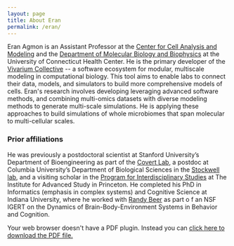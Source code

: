 ```yaml
---
layout: page
title: About Eran
permalink: /eran/
---
```


Eran Agmon is an Assistant Professor at the [Center for Cell Analysis and Modeling](
https://health.uconn.edu/cell-analysis-modeling/) and the [Department of Molecular Biology and Biophysics](
https://health.uconn.edu/molecular-biology-biophysics/) at the University of Connecticut Health Center. He is the
primary developer of the [Vivarium Collective](https://vivarium-collective.github.io) -- a software ecosystem for 
modular, multiscale modeling in computational biology. This tool aims to enable labs to connect their data, models, 
and simulators to build more comprehensive models of cells. Eran's research involves developing leveraging advanced 
software methods, and combining multi-omics datasets with diverse modeling methods to generate multi-scale 
simulations. He is applying these approaches to build simulations of whole microbiomes that span molecular 
to multi-cellular scales.

### Prior affiliations
He was previously a postdoctoral scientist at Stanford University’s Department of Bioengineering as part of the 
[Covert Lab](https://www.covert.stanford.edu), a postdoc at Columbia University’s Department of Biological Sciences 
in the [Stockwell lab](http://www.columbia.edu/cu/biology/StockwellLab/index/index.html), and 
a visiting scholar in the [Program for Interdisciplinary Studies](https://www.ias.edu/ids) 
at The Institute for Advanced Study in Princeton. He completed his PhD in Informatics (emphasis in complex systems) 
and Cognitive Science at Indiana University, where he worked with [Randy Beer](https://rdbeer.pages.iu.edu) as part o
f an NSF IGERT on the Dynamics of Brain-Body-Environment Systems in Behavior and Cognition.


<object data="https://raw.githubusercontent.com/eagmon/eagmon.github.io/master/files/Agmon_CV.pdf" type="application/pdf" width="900" height="900">
  <p>Your web browser doesn't have a PDF plugin.
  Instead you can <a href="https://raw.githubusercontent.com/eagmon/eagmon.github.io/master/files/Agmon_CV.pdf">click here to
  download the PDF file.</a></p>
</object>